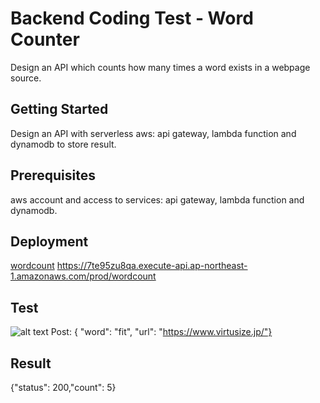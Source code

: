 # Backend Coding Test - Word Counter
Design an API which counts how many times a word exists in a webpage 
source.
## Getting Started
Design an API with serverless aws: api gateway, lambda function and dynamodb to store result.
## Prerequisites
aws account and access to services: api gateway, lambda function and dynamodb.
## Deployment
[wordcount](https://7te95zu8qa.execute-api.ap-northeast-1.amazonaws.com/prod/wordcount) 
https://7te95zu8qa.execute-api.ap-northeast-1.amazonaws.com/prod/wordcount
## Test
![alt text](https://raw.githubusercontent.com/username/projectname/branch/path/to/img.png)
Post: { "word": "fit", "url": "https://www.virtusize.jp/"}
## Result
{"status": 200,"count": 5} 
